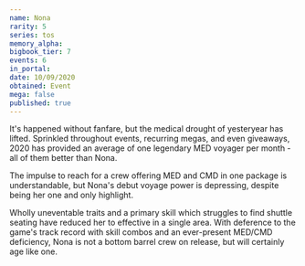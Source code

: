 ```yaml
---
name: Nona
rarity: 5
series: tos
memory_alpha:
bigbook_tier: 7
events: 6
in_portal:
date: 10/09/2020
obtained: Event
mega: false
published: true
---
```


It's happened without fanfare, but the medical drought of yesteryear has lifted. Sprinkled throughout events, recurring megas, and even giveaways, 2020 has provided an average of one legendary MED voyager per month - all of them better than Nona.

The impulse to reach for a crew offering MED and CMD in one package is understandable, but Nona's debut voyage power is depressing, despite being her one and only highlight.

Wholly uneventable traits and a primary skill which struggles to find shuttle seating have reduced her to effective in a single area. With deference to the game's track record with skill combos and an ever-present MED/CMD deficiency, Nona is not a bottom barrel crew on release, but will certainly age like one.
